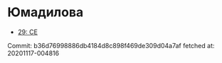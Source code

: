 # Юмадилова
- [29: CE](29.md)

Commit: b36d76998886db4184d8c898f469de309d04a7af
 fetched at: 20201117-004816
